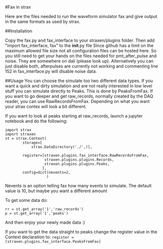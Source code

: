 #Fax in strax

Here are the files needed to run the waveform simulator fax and give output in the same formats as used by strax.

##Installation

Copy the fax.py and fax_interface to your straxen/plugins folder. Then add "import fax_interface, fax" to the __init__.py file
Since github has a limit on the maximum allowed file size not all configuration files can be hosted here. So you still need to get your hands on the files needed for pmt_after_pulse and noise. They are somewhere on dali (please look up).
Alternatively you can just disable both, afterpulses are currently not working and commenting line 152 in fax_interface.py will disable noise data.

##Usage
You can choose the simulate too two different data types. If you want a quick and dirty simulation and are not really interested in low level stuff you can simulate directly to Peaks. This is done by PeaksFromFax.
If you want to go deeper and get raw_records, normally created by the DAQ reader, you can use RawRecordsFromFax. Depending on what you want your strax contex will look a bit different.

If you want to look at peaks starting at raw_records, launch a jupyter notebook and do the following:
```
import strax
import straxen
st = strax.Context(
        storage=[
            strax.DataDirectory('./',)],
    
        register=[straxen.plugins.fax_interface.RawRecordsFromFax,
                  straxen.plugins.plugins.Records,
                  straxen.plugins.plugins.Peaks,
                 ],
        config=dict(nevents=2,  
                   )
```
Nevents is an option telling fax how many events to simulate. The default value is 10, but maybe you want a different amount

To get some data do:
```
rr = st.get_array('1','raw_records')
p = st.get_array('1','peaks')
```

And then enjoy your newly made data :)

If you want to get the data straight to peaks change the register value in the Context declaration to:
```register = [straxen.plugins.fax_interface.PeaksFromFax]```


